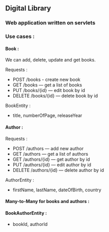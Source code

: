 ## Digital Library 

### Web application written on servlets

### Use cases : 

#### Book :

We can add, delete, update and get books.

Requests : 

- POST /books - create new book
- GET /books — get a list of books
- PUT /books/{id} — edit book by id
- DELETE /books/{id} — delete book by id

BookEntity :

- title, numberOfPage, releaseYear


#### Author :

Requests : 

- POST /authors — add new author
- GET /authors — get a list of authors
- GET /authors/{id} — get author by id
- PUT /authors/{id} — edit author by id
- DELETE /authors/{id} — delete author by id

AuthorEntity :

- firstName, lastName, dateOfBirth, country

#### Many-to-Many for books and authors : 

#### BookAuthorEntity :

- bookId, authorId